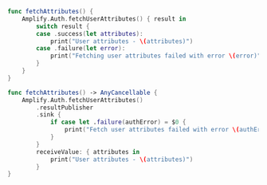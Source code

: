 <amplify-block-switcher>

<amplify-block name="Listener (iOS 11+)">

```swift
func fetchAttributes() {
    Amplify.Auth.fetchUserAttributes() { result in
        switch result {
        case .success(let attributes):
            print("User attributes - \(attributes)")
        case .failure(let error):
            print("Fetching user attributes failed with error \(error)")
        }
    }
}
```

</amplify-block>

<amplify-block name="Combine (iOS 13+)">

```swift
func fetchAttributes() -> AnyCancellable {
    Amplify.Auth.fetchUserAttributes()
        .resultPublisher
        .sink {
            if case let .failure(authError) = $0 {
                print("Fetch user attributes failed with error \(authError)")
            }
        }
        receiveValue: { attributes in
            print("User attributes - \(attributes)")
        }
}
```

</amplify-block>

</amplify-block-switcher>
